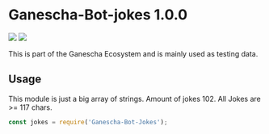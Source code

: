 # Ganescha-Bot-jokes 1.0.0
[![](https://img.shields.io/gitter/room/nwjs/nw.js.svg)](https://gitter.im/GaneschaLabs/Ganescha-Core)
[![](https://img.shields.io/badge/Waffle-Board-orange.svg)](https://waffle.io/GaneschaLabs/Ganescha-Core)

This is part of the Ganescha Ecosystem and is mainly used as testing data.

## Usage

This module is just a big array of strings.
Amount of jokes 102.
All Jokes are >= 117 chars.

```javascript
const jokes = require('Ganescha-Bot-Jokes');
```
